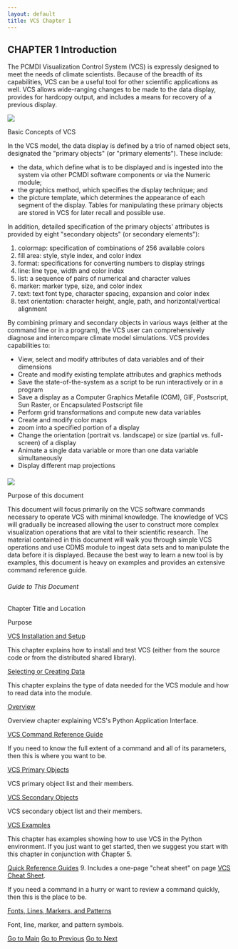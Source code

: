 ```yaml
---
layout: default
title: VCS Chapter 1
---
```


##  CHAPTER 1 Introduction

The PCMDI Visualization Control System (VCS) is expressly designed to meet the
needs of climate scientists. Because of the breadth of its capabilities, VCS
can be a useful tool for other scientific applications as well. VCS allows
wide-ranging changes to be made to the data display, provides for hardcopy
output, and includes a means for recovery of a previous display.

![](vcs-2.gif)

Basic Concepts of VCS

In the VCS model, the data display is defined by a trio of named object sets,
designated the "primary objects" (or "primary elements"). These include:

  * the data, which define what is to be displayed and is ingested into the system via other PCMDI software components or via the Numeric module; 
  * the graphics method, which specifies the display technique; and 
  * the picture template, which determines the appearance of each segment of the display. Tables for manipulating these primary objects are stored in VCS for later recall and possible use.

In addition, detailed specification of the primary objects' attributes is
provided by eight "secondary objects" (or secondary elements"):

  1. colormap: specification of combinations of 256 available colors 
  2. fill area: style, style index, and color index 
  3. format: specifications for converting numbers to display strings 
  4. line: line type, width and color index 
  5. list: a sequence of pairs of numerical and character values 
  6. marker: marker type, size, and color index 
  7. text: text font type, character spacing, expansion and color index 
  8. text orientation: character height, angle, path, and horizontal/vertical alignment 

By combining primary and secondary objects in various ways (either at the
command line or in a program), the VCS user can comprehensively diagnose and
intercompare climate model simulations. VCS provides capabilities to:

  * View, select and modify attributes of data variables and of their dimensions
  * Create and modify existing template attributes and graphics methods
  * Save the state-of-the-system as a script to be run interactively or in a program
  * Save a display as a Computer Graphics Metafile (CGM), GIF, Postscript, Sun Raster, or Encapsulated Postscript file 
  * Perform grid transformations and compute new data variables 
  * Create and modify color maps
  * zoom into a specified portion of a display 
  * Change the orientation (portrait vs. landscape) or size (partial vs. full-screen) of a display 
  * Animate a single data variable or more than one data variable simultaneously
  * Display different map projections

####

![](vcs-2.gif)

Purpose of this document

This document will focus primarily on the VCS software commands necessary to
operate VCS with minimal knowledge. The knowledge of VCS will gradually be
increased allowing the user to construct more complex visualization operations
that are vital to their scientific research. The material contained in this
document will walk you through simple VCS operations and use CDMS module to
ingest data sets and to manipulate the data before it is displayed. Because
the best way to learn a new tool is by examples, this document is heavy on
examples and provides an extensive command reference guide.

######  Guide to This Document

Chapter Title and Location

Purpose

[VCS Installation and Setup](vcs-2.html#18892)

This chapter explains how to install and test VCS (either from the source code
or from the distributed shared library).

[Selecting or Creating Data](vcs-3.html#79985)

This chapter explains the type of data needed for the VCS module and how to
read data into the module.

[Overview](vcs-4.html#60683)

Overview chapter explaining VCS's Python Application Interface.

[VCS Command Reference Guide](vcs-5.html#41289)

If you need to know the full extent of a command and all of its parameters,
then this is where you want to be.

[VCS Primary Objects](vcs-6.html#22687)

VCS primary object list and their members.

[VCS Secondary Objects](vcs-7.html#85913)

VCS secondary object list and their members.

[VCS Examples](vcs-8.html#83780)

This chapter has examples showing how to use VCS in the Python environment. If
you just want to get started, then we suggest you start with this chapter in
conjunction with Chapter 5.

[Quick Reference Guides](vcs-9.html#19907) 9\. Includes a one-page "cheat
sheet" on page [VCS Cheat Sheet](vcs-9.html#10473).

If you need a command in a hurry or want to review a command quickly, then
this is the place to be.

[Fonts, Lines, Markers, and Patterns](vcs-10.html#20702)

Font, line, marker, and pattern symbols.

[Go to Main](vcs.html) [Go to Previous](vcs.html) [Go to Next](vcs-2.html)


